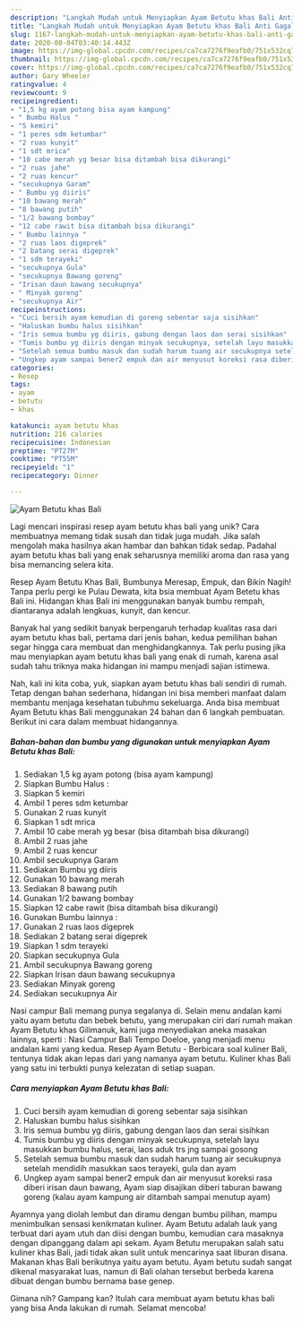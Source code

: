 ```yaml
---
description: "Langkah Mudah untuk Menyiapkan Ayam Betutu khas Bali Anti Gagal"
title: "Langkah Mudah untuk Menyiapkan Ayam Betutu khas Bali Anti Gagal"
slug: 1167-langkah-mudah-untuk-menyiapkan-ayam-betutu-khas-bali-anti-gagal
date: 2020-08-04T03:40:14.443Z
image: https://img-global.cpcdn.com/recipes/ca7ca7276f9eafb0/751x532cq70/ayam-betutu-khas-bali-foto-resep-utama.jpg
thumbnail: https://img-global.cpcdn.com/recipes/ca7ca7276f9eafb0/751x532cq70/ayam-betutu-khas-bali-foto-resep-utama.jpg
cover: https://img-global.cpcdn.com/recipes/ca7ca7276f9eafb0/751x532cq70/ayam-betutu-khas-bali-foto-resep-utama.jpg
author: Gary Wheeler
ratingvalue: 4
reviewcount: 9
recipeingredient:
- "1,5 kg ayam potong bisa ayam kampung"
- " Bumbu Halus "
- "5 kemiri"
- "1 peres sdm ketumbar"
- "2 ruas kunyit"
- "1 sdt mrica"
- "10 cabe merah yg besar bisa ditambah bisa dikurangi"
- "2 ruas jahe"
- "2 ruas kencur"
- "secukupnya Garam"
- " Bumbu yg diiris"
- "10 bawang merah"
- "8 bawang putih"
- "1/2 bawang bombay"
- "12 cabe rawit bisa ditambah bisa dikurangi"
- " Bumbu lainnya "
- "2 ruas laos digeprek"
- "2 batang serai digeprek"
- "1 sdm terayeki"
- "secukupnya Gula"
- "secukupnya Bawang goreng"
- "Irisan daun bawang secukupnya"
- " Minyak goreng"
- "secukupnya Air"
recipeinstructions:
- "Cuci bersih ayam kemudian di goreng sebentar saja sisihkan"
- "Haluskan bumbu halus sisihkan"
- "Iris semua bumbu yg diiris, gabung dengan laos dan serai sisihkan"
- "Tumis bumbu yg diiris dengan minyak secukupnya, setelah layu masukkan bumbu halus, serai, laos aduk trs jng sampai gosong"
- "Setelah semua bumbu masuk dan sudah harum tuang air secukupnya setelah mendidih masukkan saos terayeki, gula dan ayam"
- "Ungkep ayam sampai bener2 empuk dan air menyusut koreksi rasa diberi irisan daun bawang, Ayam siap disajikan diberi taburan bawang goreng (kalau ayam kampung air ditambah sampai menutup ayam)"
categories:
- Resep
tags:
- ayam
- betutu
- khas

katakunci: ayam betutu khas 
nutrition: 216 calories
recipecuisine: Indonesian
preptime: "PT27M"
cooktime: "PT55M"
recipeyield: "1"
recipecategory: Dinner

---
```



![Ayam Betutu khas Bali](https://img-global.cpcdn.com/recipes/ca7ca7276f9eafb0/751x532cq70/ayam-betutu-khas-bali-foto-resep-utama.jpg)

Lagi mencari inspirasi resep ayam betutu khas bali yang unik? Cara membuatnya memang tidak susah dan tidak juga mudah. Jika salah mengolah maka hasilnya akan hambar dan bahkan tidak sedap. Padahal ayam betutu khas bali yang enak seharusnya memiliki aroma dan rasa yang bisa memancing selera kita.

Resep Ayam Betutu Khas Bali, Bumbunya Meresap, Empuk, dan Bikin Nagih! Tanpa perlu pergi ke Pulau Dewata, kita bsia membuat Ayam Betetu khas Bali ini. Hidangan khas Bali ini menggunakan banyak bumbu rempah, diantaranya adalah lengkuas, kunyit, dan kencur.

Banyak hal yang sedikit banyak berpengaruh terhadap kualitas rasa dari ayam betutu khas bali, pertama dari jenis bahan, kedua pemilihan bahan segar hingga cara membuat dan menghidangkannya. Tak perlu pusing jika mau menyiapkan ayam betutu khas bali yang enak di rumah, karena asal sudah tahu triknya maka hidangan ini mampu menjadi sajian istimewa.


Nah, kali ini kita coba, yuk, siapkan ayam betutu khas bali sendiri di rumah. Tetap dengan bahan sederhana, hidangan ini bisa memberi manfaat dalam membantu menjaga kesehatan tubuhmu sekeluarga. Anda bisa membuat Ayam Betutu khas Bali menggunakan 24 bahan dan 6 langkah pembuatan. Berikut ini cara dalam membuat hidangannya.

<!--inarticleads1-->

##### Bahan-bahan dan bumbu yang digunakan untuk menyiapkan Ayam Betutu khas Bali:

1. Sediakan 1,5 kg ayam potong (bisa ayam kampung)
1. Siapkan  Bumbu Halus :
1. Siapkan 5 kemiri
1. Ambil 1 peres sdm ketumbar
1. Gunakan 2 ruas kunyit
1. Siapkan 1 sdt mrica
1. Ambil 10 cabe merah yg besar (bisa ditambah bisa dikurangi)
1. Ambil 2 ruas jahe
1. Ambil 2 ruas kencur
1. Ambil secukupnya Garam
1. Sediakan  Bumbu yg diiris
1. Gunakan 10 bawang merah
1. Sediakan 8 bawang putih
1. Gunakan 1/2 bawang bombay
1. Siapkan 12 cabe rawit (bisa ditambah bisa dikurangi)
1. Gunakan  Bumbu lainnya :
1. Gunakan 2 ruas laos digeprek
1. Sediakan 2 batang serai digeprek
1. Siapkan 1 sdm terayeki
1. Siapkan secukupnya Gula
1. Ambil secukupnya Bawang goreng
1. Siapkan Irisan daun bawang secukupnya
1. Sediakan  Minyak goreng
1. Sediakan secukupnya Air


Nasi campur Bali memang punya segalanya di. Selain menu andalan kami yaitu ayam betutu dan bebek betutu, yang merupakan ciri dari rumah makan Ayam Betutu khas Gilimanuk, kami juga menyediakan aneka masakan lainnya, sperti : Nasi Campur Bali Tempo Doeloe, yang menjadi menu andalan kami yang kedua. Resep Ayam Betutu - Berbicara soal kuliner Bali, tentunya tidak akan lepas dari yang namanya ayam betutu. Kuliner khas Bali yang satu ini terbukti punya kelezatan di setiap suapan. 

<!--inarticleads2-->

##### Cara menyiapkan Ayam Betutu khas Bali:

1. Cuci bersih ayam kemudian di goreng sebentar saja sisihkan
1. Haluskan bumbu halus sisihkan
1. Iris semua bumbu yg diiris, gabung dengan laos dan serai sisihkan
1. Tumis bumbu yg diiris dengan minyak secukupnya, setelah layu masukkan bumbu halus, serai, laos aduk trs jng sampai gosong
1. Setelah semua bumbu masuk dan sudah harum tuang air secukupnya setelah mendidih masukkan saos terayeki, gula dan ayam
1. Ungkep ayam sampai bener2 empuk dan air menyusut koreksi rasa diberi irisan daun bawang, Ayam siap disajikan diberi taburan bawang goreng (kalau ayam kampung air ditambah sampai menutup ayam)


Ayamnya yang diolah lembut dan diramu dengan bumbu pilihan, mampu menimbulkan sensasi kenikmatan kuliner. Ayam Betutu adalah lauk yang terbuat dari ayam utuh dan diisi dengan bumbu, kemudian cara masaknya dengan dipanggang dalam api sekam. Ayam Betutu merupakan salah satu kuliner khas Bali, jadi tidak akan sulit untuk mencarinya saat liburan disana. Makanan khas Bali berikutnya yaitu ayam betutu. Ayam betutu sudah sangat dikenal masyarakat luas, namun di Bali olahan tersebut berbeda karena dibuat dengan bumbu bernama base genep. 

Gimana nih? Gampang kan? Itulah cara membuat ayam betutu khas bali yang bisa Anda lakukan di rumah. Selamat mencoba!

